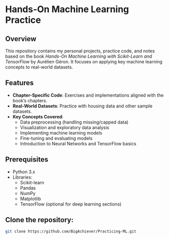 # Hands-On Machine Learning Practice

## Overview
This repository contains my personal projects, practice code, and notes based on the book *Hands-On Machine Learning with Scikit-Learn and TensorFlow* by Aurélien Géron. It focuses on applying key machine learning concepts to real-world datasets.

## Features
- **Chapter-Specific Code**: Exercises and implementations aligned with the book’s chapters.  
- **Real-World Datasets**: Practice with housing data and other sample datasets.  
- **Key Concepts Covered**:  
  - Data preprocessing (handling missing/capped data)  
  - Visualization and exploratory data analysis  
  - Implementing machine learning models  
  - Fine-tuning and evaluating models  
  - Introduction to Neural Networks and TensorFlow basics  

## Prerequisites
- Python 3.x  
- Libraries:  
  - Scikit-learn  
  - Pandas  
  - NumPy  
  - Matplotlib  
  - TensorFlow (optional for deep learning sections)  

## Clone the repository:  
   ```bash
   git clone https://github.com/BigAchiever/Practicing-ML.git
